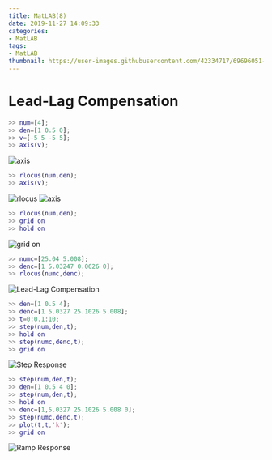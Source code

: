 ```yaml
---
title: MatLAB(8)
date: 2019-11-27 14:09:33
categories:
- MatLAB
tags:
- MatLAB
thumbnail: https://user-images.githubusercontent.com/42334717/69696051-d302f200-1121-11ea-8636-644a8b8a04c6.png
---
```

# Lead-Lag Compensation

~~~Matlab
>> num=[4];
>> den=[1 0.5 0];
>> v=[-5 5 -5 5];
>> axis(v);
~~~
<!-- more -->
![axis](https://user-images.githubusercontent.com/42334717/69695446-be255f00-111f-11ea-9e78-f495fbffbdd6.png)

~~~Matlab
>> rlocus(num,den);
>> axis(v);
~~~

![rlocus](https://user-images.githubusercontent.com/42334717/69695546-13fa0700-1120-11ea-95ac-99820a5440ed.png)
![axis](https://user-images.githubusercontent.com/42334717/69695563-26744080-1120-11ea-9d34-37df355910ea.png)

~~~Matlab
>> rlocus(num,den);
>> grid on
>> hold on
~~~

![grid on](https://user-images.githubusercontent.com/42334717/69695770-d2b62700-1120-11ea-819a-a6d7136fe748.png)

~~~Matlab
>> numc=[25.04 5.008];
>> denc=[1 5.03247 0.0626 0];
>> rlocus(numc,denc);
~~~

![Lead-Lag Compensation](https://user-images.githubusercontent.com/42334717/69695807-f7120380-1120-11ea-888c-f17dcf041f75.png)

~~~Matlab
>> den=[1 0.5 4];
>> denc=[1 5.0327 25.1026 5.008];
>> t=0:0.1:10;
>> step(num,den,t);
>> hold on
>> step(numc,denc,t);
>> grid on
~~~

![Step Response](https://user-images.githubusercontent.com/42334717/69696051-d302f200-1121-11ea-8636-644a8b8a04c6.png)

~~~Matlab
>> step(num,den,t);
>> den=[1 0.5 4 0];
>> step(num,den,t);
>> hold on
>> denc=[1,5.0327 25.1026 5.008 0];
>> step(numc,denc,t);
>> plot(t,t,'k');
>> grid on
~~~

![Ramp Response](https://user-images.githubusercontent.com/42334717/69696516-40635280-1123-11ea-981e-32df9423b410.png)